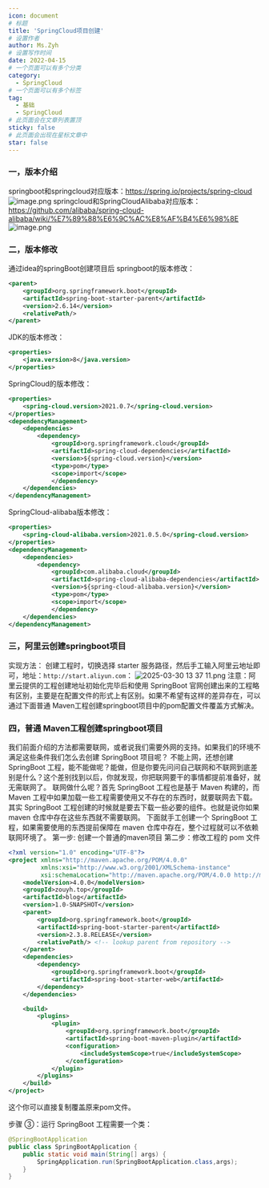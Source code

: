 ```yaml
---
icon: document
# 标题
title: 'SpringCloud项目创建'
# 设置作者
author: Ms.Zyh
# 设置写作时间
date: 2022-04-15
# 一个页面可以有多个分类
category:
  - SpringCloud
# 一个页面可以有多个标签
tag:
  - 基础
  - SpringCloud
# 此页面会在文章列表置顶
sticky: false
# 此页面会出现在星标文章中
star: false
---
```


### 一，版本介绍
springboot和springcloud对应版本：https://spring.io/projects/spring-cloud
![image.png](http://img.zouyh.top/article-img/202501261836118.png)
springcloud和SpringCloudAlibaba对应版本：https://github.com/alibaba/spring-cloud-alibaba/wiki/%E7%89%88%E6%9C%AC%E8%AF%B4%E6%98%8E
![image.png](http://img.zouyh.top/article-img/202501261843412.png)

### 二，版本修改
通过idea的springBoot创建项目后
springboot的版本修改：
```xml
<parent>  
    <groupId>org.springframework.boot</groupId>  
    <artifactId>spring-boot-starter-parent</artifactId>  
    <version>2.6.14</version>  
    <relativePath/> 
</parent>
```
JDK的版本修改：
```xml
<properties>  
    <java.version>8</java.version>  
</properties>
```
SpringCloud的版本修改：
```xml
<properties>   
    <spring-cloud.version>2021.0.7</spring-cloud.version>  
</properties>
<dependencyManagement>  
    <dependencies>        
	    <dependency>            
		    <groupId>org.springframework.cloud</groupId>  
	        <artifactId>spring-cloud-dependencies</artifactId>  
	        <version>${spring-cloud.version}</version>  
	        <type>pom</type>  
	        <scope>import</scope>  
	        </dependency>    
	</dependencies>
</dependencyManagement>
```
SpringCloud-alibaba版本修改：
``` xml
<properties>  
    <spring-cloud-alibaba.version>2021.0.5.0</spring-cloud.version>  
</properties>
<dependencyManagement>  
    <dependencies>        
	    <dependency>            
		    <groupId>com.alibaba.cloud</groupId>  
			<artifactId>spring-cloud-alibaba-dependencies</artifactId>  
			<version>${spring-cloud-alibaba.version}</version>
	        <type>pom</type>  
	        <scope>import</scope>  
	        </dependency>    
	</dependencies>
</dependencyManagement>
```
### 三，阿里云创建springboot项目
实现方法：  创建工程时，切换选择 starter 服务路径，然后手工输入阿里云地址即可，地址：`http://start.aliyun.com`：
![2025-03-30 13 37 11.png](http://img.zouyh.top/article-img/202503301342531.png)
注意：阿里云提供的工程创建地址初始化完毕后和使用 SpringBoot 官网创建出来的工程略有区别，主要是在配置文件的形式上有区别。如果不希望有这样的差异存在，可以通过下面普通 Maven工程创建springboot项目中的pom配置文件覆盖方式解决。
### 四，普通 Maven工程创建springboot项目
我们前面介绍的方法都需要联网，或者说我们需要外网的支持。如果我们的环境不满足这些条件我们怎么去创建 SpringBoot 项目呢？
不能上网，还想创建 SpringBoot 工程，能不能做呢？能做，但是你要先问问自己联网和不联网到底差别是什么？这个差别找到以后，你就发现，你把联网要干的事情都提前准备好，就无需联网了。
联网做什么呢？首先 SpringBoot 工程也是基于 Maven 构建的，而 Maven 工程中如果加载一些工程需要使用又不存在的东西时，就要联网去下载。其实 SpringBoot 工程创建的时候就是要去下载一些必要的组件。也就是说你如果maven 仓库中存在这些东西就不需要联网。
下面就手工创建一个 SpringBoot 工程，如果需要使用的东西提前保障在 maven 仓库中存在，整个过程就可以不依赖联网环境了。
第一步: 创建一个普通的maven项目
第二步：修改工程的 pom 文件
```xml
<?xml version="1.0" encoding="UTF-8"?>
<project xmlns="http://maven.apache.org/POM/4.0.0"
         xmlns:xsi="http://www.w3.org/2001/XMLSchema-instance"
         xsi:schemaLocation="http://maven.apache.org/POM/4.0.0 http://maven.apache.org/xsd/maven-4.0.0.xsd">
    <modelVersion>4.0.0</modelVersion>
    <groupId>zouyh.top</groupId>
    <artifactId>blog</artifactId>
    <version>1.0-SNAPSHOT</version>
    <parent>
        <groupId>org.springframework.boot</groupId>
        <artifactId>spring-boot-starter-parent</artifactId>
        <version>2.3.8.RELEASE</version>
        <relativePath/> <!-- lookup parent from repository -->
    </parent>
    <dependencies>
        <dependency>
            <groupId>org.springframework.boot</groupId>
            <artifactId>spring-boot-starter-web</artifactId>
        </dependency>
    </dependencies>

    <build>
        <plugins>
            <plugin>
                <groupId>org.springframework.boot</groupId>
                <artifactId>spring-boot-maven-plugin</artifactId>
                <configuration>
                    <includeSystemScope>true</includeSystemScope>
                </configuration>
            </plugin>
        </plugins>
    </build>
</project>
```
这个你可以直接复制覆盖原来pom文件。

步骤 ③：运行 SpringBoot 工程需要一个类：
```java
@SpringBootApplication  
public class SpringBootApplication {  
    public static void main(String[] args) {  
        SpringApplication.run(SpringBootApplication.class,args);  
    }  
}
```

